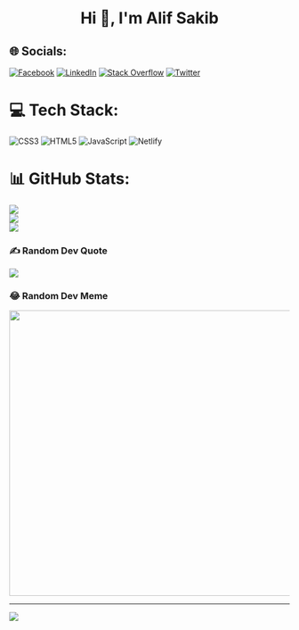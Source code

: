 <h1 align="center">Hi 👋, I'm Alif Sakib</h1>

## 🌐 Socials:
[![Facebook](https://img.shields.io/badge/Facebook-%231877F2.svg?logo=Facebook&logoColor=white)](https://facebook.com/alif.sakib.1671) [![LinkedIn](https://img.shields.io/badge/LinkedIn-%230077B5.svg?logo=linkedin&logoColor=white)](https://linkedin.com/in/alif-sakib-224002207) [![Stack Overflow](https://img.shields.io/badge/-Stackoverflow-FE7A16?logo=stack-overflow&logoColor=white)](https://stackoverflow.com/users/19575727) [![Twitter](https://img.shields.io/badge/Twitter-%231DA1F2.svg?logo=Twitter&logoColor=white)](https://twitter.com/SavageS35) 

# 💻 Tech Stack:
![CSS3](https://img.shields.io/badge/css3-%231572B6.svg?style=for-the-badge&logo=css3&logoColor=white) ![HTML5](https://img.shields.io/badge/html5-%23E34F26.svg?style=for-the-badge&logo=html5&logoColor=white) ![JavaScript](https://img.shields.io/badge/javascript-%23323330.svg?style=for-the-badge&logo=javascript&logoColor=%23F7DF1E) ![Netlify](https://img.shields.io/badge/netlify-%23000000.svg?style=for-the-badge&logo=netlify&logoColor=#00C7B7)
# 📊 GitHub Stats:
![](https://github-readme-stats.vercel.app/api?username=AlifSakib&theme=dark&hide_border=true&include_all_commits=false&count_private=false)<br/>
![](https://github-readme-streak-stats.herokuapp.com/?user=AlifSakib&theme=dark&hide_border=true)<br/>
![](https://github-readme-stats.vercel.app/api/top-langs/?username=AlifSakib&theme=dark&hide_border=true&include_all_commits=false&count_private=false&layout=compact)

### ✍️ Random Dev Quote
![](https://quotes-github-readme.vercel.app/api?type=horizontal&theme=radical)

### 😂 Random Dev Meme
<img src="https://random-memer.herokuapp.com/" width="512px"/>

---
[![](https://visitcount.itsvg.in/api?id=AlifSakib&icon=2&color=0)](https://visitcount.itsvg.in)
